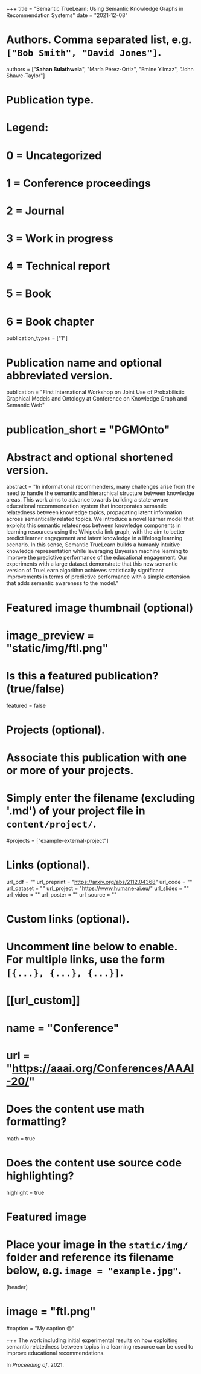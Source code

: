 +++
title = "Semantic TrueLearn: Using Semantic Knowledge Graphs in Recommendation Systems"
date = "2021-12-08"

# Authors. Comma separated list, e.g. `["Bob Smith", "David Jones"]`.

authors = ["**Sahan Bulathwela**", "María Pérez-Ortiz", "Emine Yilmaz", "John Shawe-Taylor"]

# Publication type.
# Legend:
# 0 = Uncategorized
# 1 = Conference proceedings
# 2 = Journal
# 3 = Work in progress
# 4 = Technical report
# 5 = Book
# 6 = Book chapter
publication_types = ["1"]

# Publication name and optional abbreviated version.
publication = "First International Workshop on Joint Use of Probabilistic Graphical Models and Ontology at Conference on Knowledge Graph and Semantic Web"
# publication_short = "PGMOnto"

# Abstract and optional shortened version.

abstract = "In informational recommenders, many challenges arise from the need to handle the semantic and hierarchical structure between knowledge areas. This work aims to advance towards building a state-aware educational recommendation system that incorporates semantic relatedness between knowledge topics, propagating latent information across semantically related topics. We introduce a novel learner model that exploits this semantic relatedness between knowledge components in learning resources using the Wikipedia link graph, with the aim to better predict learner engagement and latent knowledge in a lifelong learning scenario. In this sense, Semantic TrueLearn builds a humanly intuitive knowledge representation while leveraging Bayesian machine learning to improve the predictive performance of the educational engagement. Our experiments with a large dataset demonstrate that this new semantic version of TrueLearn algorithm achieves statistically significant improvements in terms of predictive performance with a simple extension that adds semantic awareness to the model."

# Featured image thumbnail (optional)
# image_preview = "static/img/ftl.png"

# Is this a featured publication? (true/false)
featured = false

# Projects (optional).
#   Associate this publication with one or more of your projects.
#   Simply enter the filename (excluding '.md') of your project file in `content/project/`.
#projects = ["example-external-project"]

# Links (optional).
url_pdf = ""
url_preprint = "https://arxiv.org/abs/2112.04368"
url_code = ""
url_dataset = ""
url_project = "https://www.humane-ai.eu/"
url_slides = ""
url_video = ""
url_poster = ""
url_source = ""

# Custom links (optional).
#   Uncomment line below to enable. For multiple links, use the form `[{...}, {...}, {...}]`.
# [[url_custom]]
# name = "Conference"
# url = "https://aaai.org/Conferences/AAAI-20/"

# Does the content use math formatting?
math = true

# Does the content use source code highlighting?
highlight = true
  
# Featured image
# Place your image in the `static/img/` folder and reference its filename below, e.g. `image = "example.jpg"`.
[header]
# image = "ftl.png"
#caption = "My caption :smile:"

+++
The work including initial experimental results on how exploiting semantic relatedness between topics in a learning resource can be used to improve educational recommendations. 

In *Proceeding of*, 2021.
